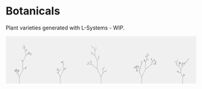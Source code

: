 # Botanicals 

Plant varieties generated with L-Systems - WIP. 

<img width="auto" src="./imgs/version01-fractals.png">

